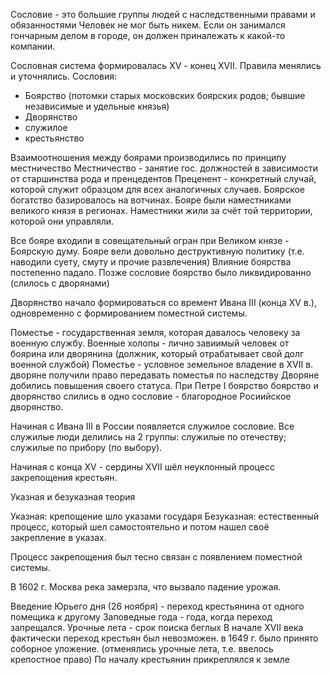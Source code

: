 Сословие - это большие группы людей с наследственными правами и обязанностями
Человек не мог быть никем. Если он занимался гончарным делом в городе, он должен приналежать к какой-то компании. 

Сословная система формировалась XV - конец XVII. Правила менялись и уточнялись.
Сословия:
- Боярство (потомки старых московских боярских родов; бывшие независимые и удельные князья)
- Дворянство
- служилое
- крестьянство

Взаимоотношения между боярами производились по принципу местничество
Местничество - занятие гос. должностей в зависимости от старшинства рода и пренцедентов
Преценент - конкретный случай, которой служит образцом для всех аналогичных случаев.
Боярское богатство базировалось на вотчинах. 
Бояре были наместниками великого князя в регионах.
Наместники жили за счёт той территории, которой они управляли.

Все бояре входили в совещательный огран при Великом князе - Боярскую думу.
Бояре вели довольно деструктивную политику (т.е. наводили суету, смуту и прочие развлечения)
Влияние боярства постепенно падало.
Позже сословие боярство было ликвидированно (слилось с дворянами)

Дворянство начало формироваться со времент Ивана III (конца XV в.), одновременно с формированием поместной системы.

Поместье - государственная земля, которая давалось человеку за военную службу. 
Военные холопы - лично завиимый человек от боярина или дворянина (должник, который отрабатывает свой долг военной службой)
Поместье - условное земельное владение
в XVII в. дворяне получили право передавать поместья по наследству 
Дворяне добились повышения своего статуса. 
При Петре I боярство боярство и дворянство слились в одно сословие - благородное Росиийское дворянство.

Начиная с Ивана III в России появляется служилое сословие. Все служилые люди делились на 2 группы: служилые по отечеству; служилые по прибору (по выбору). 

Начиная с конца XV - сердины XVII шёл неуклонный процесс закрепощения крестьян. 

Указная и безуказная теория

Указная: крепощение шло указами государя
Безуказная: естественный процесс, который шел самостоятельно и потом нашел своё закрепление в указах.

Процесс закрепощения был тесно связан с появлением поместной системы.

В 1602 г. Москва река замерзла, что вызвало падение урожая.

Введение Юрьего дня (26 ноября) - переход крестьянина от одного помещика к другому
Заповедные года - года, когда переход запрещался.
Урочные лета - срок поиска беглых 
В начале XVII века фактически переход крестьян был невозможен.
в 1649 г. было принято соборное уложение. (отменялись урочные лета, т.е. ввелось крепостное право)
По началу крестьянин прикреплялся к земле 
